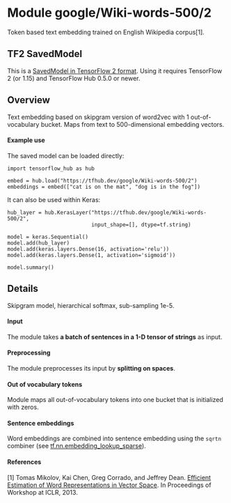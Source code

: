 # Module google/Wiki-words-500/2
Token based text embedding trained on English Wikipedia corpus[1].

<!-- module-type: text-embedding -->
<!-- asset-path: legacy -->
<!-- network-architecture: word2vec skip-gram -->
<!-- dataset: Wikipedia -->
<!-- language: en -->
<!-- fine-tunable: true -->
<!-- format: saved_model_2 -->


## TF2 SavedModel

This is a [SavedModel in TensorFlow 2
format](https://www.tensorflow.org/hub/tf2_saved_model).
Using it requires TensorFlow 2 (or 1.15) and TensorFlow Hub 0.5.0 or newer.

## Overview

Text embedding based on skipgram version of word2vec with 1 out-of-vocabulary
bucket. Maps from text to 500-dimensional embedding vectors.

#### Example use
The saved model can be loaded directly:

```
import tensorflow_hub as hub

embed = hub.load("https://tfhub.dev/google/Wiki-words-500/2")
embeddings = embed(["cat is on the mat", "dog is in the fog"])
```

It can also be used within Keras:

```
hub_layer = hub.KerasLayer("https://tfhub.dev/google/Wiki-words-500/2",
                           input_shape=[], dtype=tf.string)

model = keras.Sequential()
model.add(hub_layer)
model.add(keras.layers.Dense(16, activation='relu'))
model.add(keras.layers.Dense(1, activation='sigmoid'))

model.summary()
```

## Details
Skipgram model, hierarchical softmax, sub-sampling 1e-5.

#### Input
The module takes **a batch of sentences in a 1-D tensor of strings** as input.

#### Preprocessing
The module preprocesses its input by **splitting on spaces**.

#### Out of vocabulary tokens
Module maps all out-of-vocabulary tokens into one bucket that is initialized
with zeros.

#### Sentence embeddings
Word embeddings are combined into sentence embedding using the `sqrtn` combiner
(see [tf.nn.embedding_lookup_sparse](https://www.tensorflow.org/api_docs/python/tf/nn/embedding_lookup_sparse)).

#### References
[1] Tomas Mikolov, Kai Chen, Greg Corrado, and Jeffrey Dean.
[Efficient Estimation of Word Representations in Vector Space](https://arxiv.org/abs/1301.3781).
In Proceedings of Workshop at ICLR, 2013.
